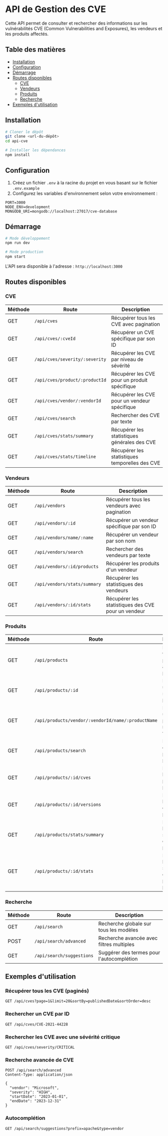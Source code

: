 # API de Gestion des CVE

Cette API permet de consulter et rechercher des informations sur les vulnérabilités CVE (Common Vulnerabilities and Exposures), les vendeurs et les produits affectés.

## Table des matières

- [Installation](#installation)
- [Configuration](#configuration)
- [Démarrage](#démarrage)
- [Routes disponibles](#routes-disponibles)
    - [CVE](#cve)
    - [Vendeurs](#vendeurs)
    - [Produits](#produits)
    - [Recherche](#recherche)
- [Exemples d'utilisation](#exemples-dutilisation)

## Installation

```bash
# Cloner le dépôt
git clone <url-du-dépôt>
cd api-cve

# Installer les dépendances
npm install
```

## Configuration

1. Créez un fichier `.env` à la racine du projet en vous basant sur le fichier `.env.example`
2. Configurez les variables d'environnement selon votre environnement :

```
PORT=3000
NODE_ENV=development
MONGODB_URI=mongodb://localhost:27017/cve-database
```

## Démarrage

```bash
# Mode développement
npm run dev

# Mode production
npm start
```

L'API sera disponible à l'adresse : `http://localhost:3000`

## Routes disponibles

### CVE

| Méthode | Route | Description |
|---------|-------|-------------|
| GET | `/api/cves` | Récupérer tous les CVE avec pagination |
| GET | `/api/cves/:cveId` | Récupérer un CVE spécifique par son ID |
| GET | `/api/cves/severity/:severity` | Récupérer les CVE par niveau de sévérité |
| GET | `/api/cves/product/:productId` | Récupérer les CVE pour un produit spécifique |
| GET | `/api/cves/vendor/:vendorId` | Récupérer les CVE pour un vendeur spécifique |
| GET | `/api/cves/search` | Rechercher des CVE par texte |
| GET | `/api/cves/stats/summary` | Récupérer les statistiques générales des CVE |
| GET | `/api/cves/stats/timeline` | Récupérer les statistiques temporelles des CVE |

### Vendeurs

| Méthode | Route | Description |
|---------|-------|-------------|
| GET | `/api/vendors` | Récupérer tous les vendeurs avec pagination |
| GET | `/api/vendors/:id` | Récupérer un vendeur spécifique par son ID |
| GET | `/api/vendors/name/:name` | Récupérer un vendeur par son nom |
| GET | `/api/vendors/search` | Rechercher des vendeurs par texte |
| GET | `/api/vendors/:id/products` | Récupérer les produits d'un vendeur |
| GET | `/api/vendors/stats/summary` | Récupérer les statistiques des vendeurs |
| GET | `/api/vendors/:id/stats` | Récupérer les statistiques des CVE pour un vendeur |

### Produits

| Méthode | Route | Description |
|---------|-------|-------------|
| GET | `/api/products` | Récupérer tous les produits avec pagination |
| GET | `/api/products/:id` | Récupérer un produit spécifique par son ID |
| GET | `/api/products/vendor/:vendorId/name/:productName` | Récupérer un produit par son nom et son vendeur |
| GET | `/api/products/search` | Rechercher des produits par texte |
| GET | `/api/products/:id/cves` | Récupérer les CVE pour un produit |
| GET | `/api/products/:id/versions` | Récupérer les versions d'un produit |
| GET | `/api/products/stats/summary` | Récupérer les statistiques des produits |
| GET | `/api/products/:id/stats` | Récupérer les statistiques des CVE pour un produit |

### Recherche

| Méthode | Route | Description |
|---------|-------|-------------|
| GET | `/api/search` | Recherche globale sur tous les modèles |
| POST | `/api/search/advanced` | Recherche avancée avec filtres multiples |
| GET | `/api/search/suggestions` | Suggérer des termes pour l'autocomplétion |

## Exemples d'utilisation

### Récupérer tous les CVE (paginés)

```
GET /api/cves?page=1&limit=20&sortBy=publishedDate&sortOrder=desc
```

### Rechercher un CVE par ID

```
GET /api/cves/CVE-2021-44228
```

### Rechercher les CVE avec une sévérité critique

```
GET /api/cves/severity/CRITICAL
```

### Recherche avancée de CVE

```
POST /api/search/advanced
Content-Type: application/json

{
  "vendor": "Microsoft",
  "severity": "HIGH",
  "startDate": "2023-01-01",
  "endDate": "2023-12-31"
}
```

### Autocomplétion

```
GET /api/search/suggestions?prefix=apache&type=vendor
```
